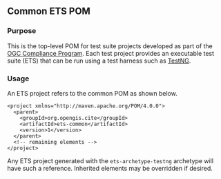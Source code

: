 ## Common ETS POM

### Purpose
This is the top-level POM for test suite projects developed as part of the 
[OGC Compliance Program](http://cite.opengeospatial.org/). Each test project 
provides an executable test suite (ETS) that can be run using a test harness 
such as [TestNG](http://testng.org/).

### Usage
An ETS project refers to the common POM as shown below.

    <project xmlns="http://maven.apache.org/POM/4.0.0">
      <parent>
        <groupId>org.opengis.cite</groupId>
        <artifactId>ets-common</artifactId>
        <version>1</version>
      </parent>
      <!-- remaining elements -->
    </project>

Any ETS project generated with the `ets-archetype-testng` archetype will 
have such a reference. Inherited elements may be overridden if desired.
